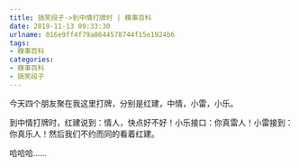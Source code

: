 ```yaml
---
title: 搞笑段子->到中情打牌时 | 糗事百科
date: 2019-11-13 09:33:30
urlname: 016e9ff4f79a8644578744f15e1924b6
tags: 
- 糗事百科
categories:
- 糗事百科
- 搞笑段子
---
```

今天四个朋友聚在我这里打牌，分别是红建，中情，小雷，小乐。

到中情打牌时，红建说到：情人，快点好不好！小乐接口：你真雷人！小雷接到：你真乐人！然后我们不约而同的看着红建。

哈哈哈……


